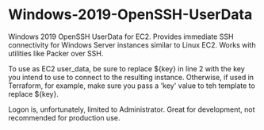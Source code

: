 # Windows-2019-OpenSSH-UserData
Windows 2019 OpenSSH UserData for EC2.  Provides immediate SSH connectivity for Windows Server instances similar to Linux EC2.  Works with utilities like Packer over SSH.

To use as EC2 user_data, be sure to replace ${key} in line 2 with the key you intend to use to connect to the resulting instance.  Otherwise, if used in Terraform, for example, make sure you pass a 'key' value to teh template to replace ${key}.

Logon is, unfortunately, limited to Administrator.  Great for development, not recommended for production use.
